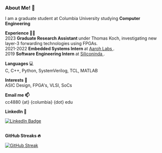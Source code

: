 ### About Me! 👋

I am a graduate student at Columbia University studying <b> Computer Engineering </b> <br>

<b> Experience </b> 👨‍💻 <br>
2023 <b> Graduate Research Assistant </b> under Thomas Koch, investigating new layer-3 forwarding technologies using FPGAs. <br>
2021-2022 <b> Embedded Systems Intern </b> at <a href = "https://aarohlabs.com">Aaroh Labs </a>. <br>
2019 <b> Software Engineering Intern </b> at <a href = "https://www.siliconindia.com"> Siliconinda </a>. <br>

<b> Languages </b> 💻 <br> C, C++, Python, SystemVerilog, TCL, MATLAB </br>

<b> Interests </b> 🧠 <br> ASIC Design, FPGA's, VLSI, SoCs </br>

<b> Email me 📫 </b> <br> cc4880 {at} {columbia} {dot} edu </br>

<b> LinkedIn 🔗 </b> <br>
<div id="badges">
  <a href="https://www.linkedin.com/in/chaturvedi-chirag">
    <img src="https://img.shields.io/badge/LinkedIn-blue?style=for-the-badge&logo=linkedin&logoColor=white" alt="LinkedIn Badge"/>
  </a>
</div> </br>


<b> GitHub Streaks 🔥 </b>

[![GitHub Streak](https://streak-stats.demolab.com/?user=chiragchaturvedi)](https://git.io/streak-stats)

